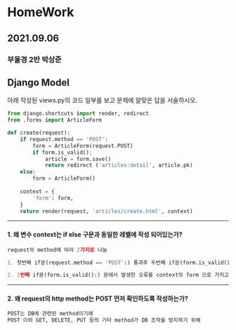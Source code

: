 

# HomeWork

## 2021.09.06

### 부울경 2반 박상준

## Django Model

아래 작성된 views.py의 코드 일부를 보고 문제에 알맞은 답을 서술하시오.

```python
from django.shortcuts import render, redirect
from .forms import ArticleForm

def create(request):
    if request.method == 'POST':
        form = ArticleForm(request.POST)
        if form.is_valid();
        	article = form.save()
            return redirect ('articles:detail', article.pk)
    else:
    	form = ArticleForm()
        
    context = {
        'form': form,
    }
    return render(request, 'articles/create.html', context)
```
---
#### 1.	왜 변수 context는 if else 구문과 동일한 레벨에 작성 되어있는가?


``` python
request의 method에 따라 2가지로 나눔

1. 첫번째 if문(request.method == 'POST':) 통과후 두번째 if문(form.is_valid():)을 통과 못할 시 context문이 동일한 레벨에 있지 않으면 더 진행 불가, 또 new part(else) 이후에도 context 동작 

2. 2번째 if문(form.is_valid():) 문에서 발생한 오류를 context의 form 으로 가지고 올 수 있음
```

---

#### 2. 왜 request의 http method는 POST 먼저 확인하도록 작성하는가?


```python
POST는 DB에 관련된 method이기에
POST 이외 GET, DELETE, PUT 등의 기타 method가 DB 조작을 방지하기 위해
```
